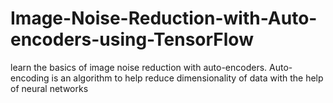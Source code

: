 # Image-Noise-Reduction-with-Auto-encoders-using-TensorFlow
learn the basics of image noise reduction with auto-encoders. Auto-encoding is an algorithm to help reduce dimensionality of data with the help of neural networks
